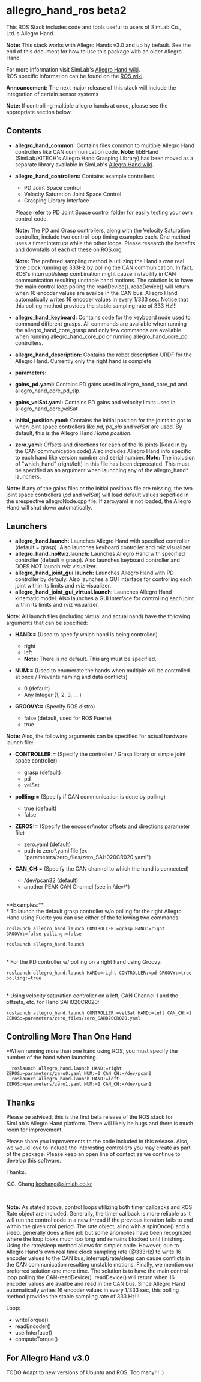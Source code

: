 allegro_hand_ros beta2
======================

This ROS Stack includes code and tools useful to users of SimLab Co., Ltd.'s Allegro Hand.<br>


**Note:** This stack works with Allegro Hands v3.0 and up by befault.
See the end of this document for how to use this package with an older Allegro Hand.


For more information visit SimLab's [Allegro Hand wiki](http://www.simlab.co.kr/AllegroHand/wiki).<br>
ROS specific information can be found on the [ROS wiki](http://www.ros.org/wiki/allegro_hand_ros).


**Announcement:** The next major release of this stack will include the integration of certain sensor systems

**Note:** If controlling multiple allegro hands at once, please see the appropriate section below.


Contents
--------
* **allegro_hand_common:** Contains files common to multiple Allegro Hand controllers like CAN communication code.
  **Note:** libBHand (SimLab/KITECH's Allegro Hand Grasping Library) has been moved as a separate library available in SimLab's [Allegro Hand wiki](http://www.simlab.co.kr/AllegroHand/wiki).

* **allegro_hand_controllers:** Contains example controllers.
    * PD Joint Space control
    * Velocity Saturation Joint Space Control
    * Grasping Library Interface

   Please refer to PD Joint Space control folder for easily testing your own control code.

  **Note:** The PD and Grasp controllers, along with the Velocity Saturation controller, include two control loop timing examples each. One method uses a timer interrupt while the other loops. Please research the benefits and downfalls of each of these on ROS.org.

  **Note:** The prefered sampling method is utilizing the Hand's own real time clock running @ 333Hz by polling the CAN communication. In fact, ROS's inturrupt/sleep combination might cause instability in CAN communication resulting unstable hand motions. The solution is to have the main control loop polling the readDevice(). readDevice() will return when 16 encoder values are availbe in the CAN bus. Allegro Hand automatically writes 16 encoder values in every 1/333 sec. Notice that this polling method provides the stable sampling rate of 333 Hz!!!

* **allegro_hand_keyboard:** Contains code for the keyboard node used to command different grasps. All commands are available when running the allegro_hand_core_grasp and only few commands are available when running allegro_hand_core_pd or running allegro_hand_core_pd controllers.

* **allegro_hand_description:** Contains the robot description URDF for the Allegro Hand. Currently only the right hand is complete.


* **parameters:**
 * **gains_pd.yaml:** Contains PD gains used in allegro_hand_core_pd and allegro_hand_core_pd_slp.
 * **gains_velSat.yaml:** Contains PD gains and velocity limits used in allegro_hand_core_velSat
 * **initial_position.yaml:** Contains the initial position for the joints to got to when joint space controllers like *pd*, *pd_slp* and *velSat* are used. By default, this is the Allegro Hand *Home position*.
 * **zero.yaml:** Offsets and directions for each of the 16 joints (Read in by the CAN communication code) Also includes Allegro Hand info specific to each hand like version number and serial number.
 **Note:** The inclusion of "which_hand" (right/left) in this file has been deprecated. This must be specified as an argument when launching any of the allegro_hand* launchers.

  **Note:** If any of the gains files or the initial positions file are missing, the two joint space controllers (*pd* and *velSat*) will load default values sepcified in the srespective allegroNode.cpp file. If zero.yaml is not loaded, the Allegro Hand will shut down automatically.

Launchers
---------
  * **allegro_hand.launch:** Launches Allegro Hand with specified controller (default = grasp). Also launches keyboard controller and rviz visualizer.
  * **allegro_hand_noRviz.launch:** Launches Allegro Hand with specified controller (default = grasp). Also launches keyboard controller and DOES NOT launch rviz visualizer.
  * **allegro_hand_joint_gui.launch:** Launches Allegro Hand with PD controller by defauly. Also launches a GUI interface for controlling each joint within its limits and rviz visualizer.
  * **allegro_hand_joint_gui_virtual.launch:** Launches Allegro Hand kinematic model. Also launches a GUI interface for controlling each joint within its limits and rviz visualizer.

**Note:** All launch files (including virtual and actual hand) have the following arguments that can be specified:

  * **HAND:=** (Used to specify which hand is being controlled)
    * right
    * left
    * **Note:** There is no default. This arg must be specified.

  * **NUM:=** (Used to enumerate the hands when multiple will be controlled at once / Prevents naming and data conflicts)
    * 0 (default)
    * Any Integer (1, 2, 3, ... )

  * **GROOVY:=** (Specify ROS distro)
    * false (default, used for ROS Fuerte)
    * true

**Note:** Also, the following arguments can be specified for actual hardware launch file:

  * **CONTROLLER:=** (Specify the controller / Grasp library or simple joint space controller)
    * grasp (default)
    * pd
    * velSat

  * **pollling:=** (Specify if CAN communication is done by polling)
    * true (default)
    * false

  * **ZEROS:=** (Specify the encoder/motor offsets and directions parameter file)
    * zero.yaml (default)
    * path to zero*.yaml file (ex. "parameters/zero_files/zero_SAH020CR020.yaml")

  * **CAN_CH:=** (Specify the CAN channel to which the hand is connected)
    * /dev/pcan32 (default)
    * another PEAK CAN Channel (see in /dev/*)



<br>
**Examples:**<br>
* To launch the default grasp controller w/o polling for the right Allegro Hand using Fuerte you can use either of the following two commands:

```
roslaunch allegro_hand.launch CONTROLLER:=grasp HAND:=right GROOVY:=false polling:=false
```
```
roslaunch allegro_hand.launch
```

<br>
* For the PD controller w/ polling on a right hand using Groovy:

```
roslaunch allegro_hand.launch HAND:=right CONTROLLER:=pd GROOVY:=true polling:=true
```

<br>
* Using velocity saturation controller on a left, CAN Channel 1 and the offsets, etc. for Hand SAH020CR020:

```
roslaunch allegro_hand.launch CONTROLLER:=velSat HAND:=left CAN_CH:=1 ZEROS:=parameters/zero_files/zero_SAH020CR020.yaml
```

Controlling More Than One Hand
------------------------------

*When running more than one hand using ROS, you must specify the number of the hand when launching.

```
  roslaunch allegro_hand.launch HAND:=right ZEROS:=parameters/zero0.yaml NUM:=0 CAN_CH:=/dev/pcan0
  roslaunch allegro_hand.launch HAND:=left  ZEROS:=parameters/zero1.yaml NUM:=1 CAN_CH:=/dev/pcan1
```

Thanks
------
Please be advised, this is the first beta release of the ROS stack for SimLab's Allegro Hand platform. There will likely be bugs and there is much room for improvement.

Please share you improvements to the code included in this release. Also, we would love to include the interesting controllers you may create as part of the package. Please keep an open line of contact as we continue to develop this software.

Thanks.

K.C. Chang <kcchang@simlab.co.kr>



<br>

**Note:** As stated above, control loops utilizing both timer callbacks and ROS' Rate object are included. Generally, the timer callback is more reliable as it will run the control code in a new thread if the previous iteration fails to end within the given crol period. The rate object, aling with a spinOnce() and a sleep, generally does a fine job but some anomolies have been recognized where the loop toaks much too long and remains blocked until finishing. Using the rate/sleep method allows for simpler code. However, due to Allegro Hand's own real time clock sampling rate (@333Hz) to write 16 encoder values to the CAN bus, interrupt/rate/sleep can cause conflicts in the CAN communication resulting unstable motions. Finally, we mention our preferred solution one more time. The solution is to have the main control loop polling the CAN-readDevice(). readDevice() will return when 16 encoder values are availbe and read in the CAN bus. Since Allegro Hand automatically writes 16 encoder values in every 1/333 sec, this polling method provides the stable sampling rate of 333 Hz!!!

Loop:
* writeTorque()
* readEncoder()
* userInterface()
* computeTorque()

For Allegro Hand v3.0
---------------------

TODO
Adapt to new versions of Ubuntu and ROS. Too many!!! :)